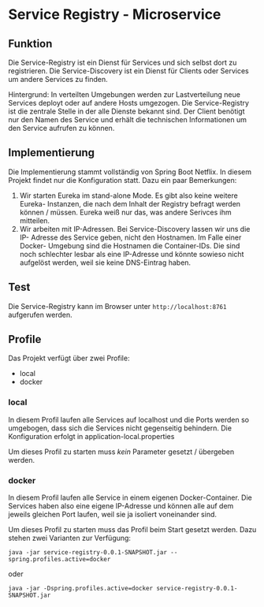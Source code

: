# Service Registry - Microservice

## Funktion

Die Service-Registry ist ein Dienst für Services und sich selbst dort zu 
registrieren. Die Service-Discovery ist ein Dienst für Clients oder Services
um andere Services zu finden.

Hintergrund: In verteilten Umgebungen werden zur Lastverteilung neue Services 
deployt oder auf andere Hosts umgezogen. Die Service-Registry ist die 
zentrale Stelle in der alle Dienste bekannt sind. Der Client benötigt nur den 
Namen des Service und erhält die technischen Informationen um den Service
aufrufen zu können.

## Implementierung

Die Implementierung stammt vollständig von Spring Boot Netflix. In diesem 
Projekt findet nur die Konfiguration statt. Dazu ein paar Bemerkungen:

1. Wir starten Eureka im stand-alone Mode. Es gibt also keine weitere Eureka-
   Instanzen, die nach dem Inhalt der Registry befragt werden können / müssen.
   Eureka weiß nur das, was andere Serivces ihm mitteilen.
2. Wir arbeiten mit IP-Adressen. Bei Service-Discovery lassen wir uns die IP-
   Adresse des Service geben, nicht den Hostnamen. Im Falle einer Docker-
   Umgebung sind die Hostnamen die Container-IDs. Die sind noch schlechter 
   lesbar als eine IP-Adresse und könnte sowieso nicht aufgelöst werden, weil
   sie keine DNS-Eintrag haben.

## Test

Die Service-Registry kann im Browser unter `http://localhost:8761` aufgerufen 
werden.

## Profile

Das Projekt verfügt über zwei Profile:

* local
* docker

### local

In diesem Profil laufen alle Services auf localhost und die Ports werden so
umgebogen, dass sich die Services nicht gegenseitig behindern. Die
Konfiguration erfolgt in application-local.properties

Um dieses Profil zu starten muss _kein_ Parameter gesetzt / übergeben werden.

### docker

In diesem Profil laufen alle Service in einem eigenen Docker-Container. Die
Services haben also eine eigene IP-Adresse und können alle auf dem jeweils
gleichen Port laufen, weil sie ja isoliert voneinander sind.

Um dieses Profil zu starten muss das Profil beim Start gesetzt werden. Dazu
stehen zwei Varianten zur Verfügung:

````
java -jar service-registry-0.0.1-SNAPSHOT.jar --spring.profiles.active=docker
````

oder

````
java -jar -Dspring.profiles.active=docker service-registry-0.0.1-SNAPSHOT.jar
````
